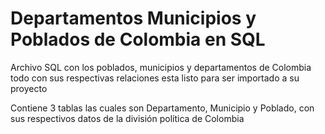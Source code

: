 # Departamentos Municipios y Poblados de Colombia en SQL

Archivo SQL con los poblados, municipios y departamentos de Colombia todo con sus respectivas relaciones esta listo para ser importado a su proyecto

Contiene 3 tablas las cuales son Departamento, Municipio y Poblado, con sus respectivos datos de la división política de Colombia
